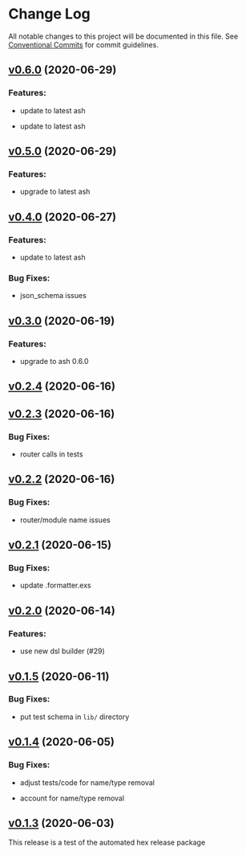 # Change Log

All notable changes to this project will be documented in this file.
See [Conventional Commits](Https://conventionalcommits.org) for commit guidelines.

<!-- changelog -->

## [v0.6.0](https://github.com/ash-project/ash_json_api/compare/0.5.0...v0.6.0) (2020-06-29)




### Features:

* update to latest ash

* update to latest ash

## [v0.5.0](https://github.com/ash-project/ash_json_api/compare/0.4.0...v0.5.0) (2020-06-29)




### Features:

* upgrade to latest ash

## [v0.4.0](https://github.com/ash-project/ash_json_api/compare/0.3.0...v0.4.0) (2020-06-27)




### Features:

* update to latest ash

### Bug Fixes:

* json_schema issues

## [v0.3.0](https://github.com/ash-project/ash_json_api/compare/0.2.4...v0.3.0) (2020-06-19)




### Features:

* upgrade to ash 0.6.0

## [v0.2.4](https://github.com/ash-project/ash_json_api/compare/0.2.3...v0.2.4) (2020-06-16)




## [v0.2.3](https://github.com/ash-project/ash_json_api/compare/0.2.2...v0.2.3) (2020-06-16)




### Bug Fixes:

* router calls in tests

## [v0.2.2](https://github.com/ash-project/ash_json_api/compare/0.2.1...v0.2.2) (2020-06-16)




### Bug Fixes:

* router/module name issues

## [v0.2.1](https://github.com/ash-project/ash_json_api/compare/0.2.0...v0.2.1) (2020-06-15)




### Bug Fixes:

* update .formatter.exs

## [v0.2.0](https://github.com/ash-project/ash_json_api/compare/0.1.5...v0.2.0) (2020-06-14)




### Features:

* use new dsl builder (#29)

## [v0.1.5](https://github.com/ash-project/ash_json_api/compare/0.1.4...v0.1.5) (2020-06-11)




### Bug Fixes:

* put test schema in `lib/` directory

## [v0.1.4](https://github.com/ash-project/ash_json_api/compare/0.1.3...v0.1.4) (2020-06-05)




### Bug Fixes:

* adjust tests/code for name/type removal

* account for name/type removal

## [v0.1.3](https://github.com/ash-project/ash_json_api/compare/0.1.2...v0.1.3) (2020-06-03)

This release is a test of the automated hex release package
